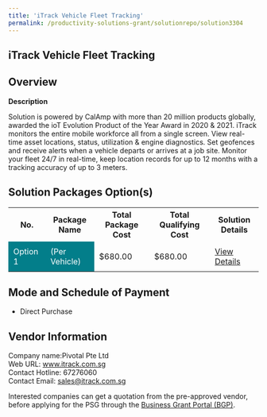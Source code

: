 ```yaml
---
title: 'iTrack Vehicle Fleet Tracking'
permalink: /productivity-solutions-grant/solutionrepo/solution3304
---
```


## iTrack Vehicle Fleet Tracking

## Overview

**Description**

Solution is powered by CalAmp with more than 20 million products globally, awarded the ioT Evolution Product of the Year Award in 2020 & 2021. iTrack monitors the entire mobile workforce all from a single screen. View real-time asset locations, status, utilization & engine diagnostics. Set geofences and receive alerts when a vehicle departs or arrives at a job site. Monitor your fleet 24/7 in real-time, keep location records for up to 12 months with a tracking accuracy of up to 3 meters.

## Solution Packages Option(s)

<table>
<tr>
<th><b>No.</b></th>
<th><b>Package Name</b></th>
<th><b>Total Package Cost</b></th>
<th><b>Total Qualifying Cost</b></th>
<th><b>Solution Details</b></th>
</tr>
<tr>
<td style='padding: 10px; background-color: #037E8A; color: #FFFFFF;'>Option 1</td>
<td style='padding: 10px; background-color: #037E8A; color: #FFFFFF;'>(Per Vehicle)</td>
<td style='padding: 10px;'>$680.00</td>
<td style='padding: 10px;'>$680.00</td>
<td style='padding: 10px;'><a href='/images/psg/Pivotal_Desensitised_Annex_3.pdf' target='_blank'>View Details</a></td>
</tr>
</table>

## Mode and Schedule of Payment

 - Direct Purchase

## Vendor Information

 Company name:Pivotal Pte Ltd<br>Web URL: www.itrack.com.sg <br>Contact Hotline: 67276060 <br>Contact Email: sales@itrack.com.sg 

Interested companies can get a quotation from the pre-approved vendor, before applying for the PSG through the <a href='https://www.businessgrants.gov.sg/' target='_blank' rel='noopener'>Business Grant Portal (BGP)</a>.

<script src="/jquery/resize-tables.js"></script>
